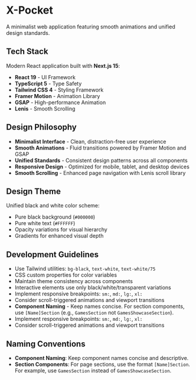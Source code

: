 # X-Pocket

A minimalist web application featuring smooth animations and unified design standards.

## Tech Stack

Modern React application built with **Next.js 15**:

- **React 19** - UI Framework
- **TypeScript 5** - Type Safety
- **Tailwind CSS 4** - Styling Framework
- **Framer Motion** - Animation Library
- **GSAP** - High-performance Animation
- **Lenis** - Smooth Scrolling

## Design Philosophy

- **Minimalist Interface** - Clean, distraction-free user experience
- **Smooth Animations** - Fluid transitions powered by Framer Motion and GSAP
- **Unified Standards** - Consistent design patterns across all components
- **Responsive Design** - Optimized for mobile, tablet, and desktop devices
- **Smooth Scrolling** - Enhanced page navigation with Lenis scroll library

## Design Theme

Unified black and white color scheme:
- Pure black background (`#000000`)
- Pure white text (`#FFFFFF`)
- Opacity variations for visual hierarchy
- Gradients for enhanced visual depth

## Development Guidelines

- Use Tailwind utilities: `bg-black`, `text-white`, `text-white/75`
- CSS custom properties for color variables
- Maintain theme consistency across components
- Interactive elements use only black/white/transparent variations
- Implement responsive breakpoints: `sm:`, `md:`, `lg:`, `xl:`
- Consider scroll-triggered animations and viewport transitions
- **Component Naming** - Keep names concise. For section components, use `[Name]Section` (e.g., `GamesSection` not `GamesShowcaseSection`).
- Implement responsive breakpoints: `sm:`, `md:`, `lg:`, `xl:`
- Consider scroll-triggered animations and viewport transitions

## Naming Conventions

- **Component Naming**: Keep component names concise and descriptive.
- **Section Components**: For page sections, use the format `[Name]Section`. For example, use `GamesSection` instead of `GamesShowcaseSection`.